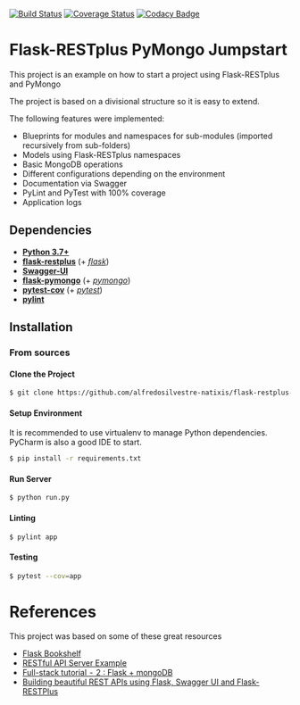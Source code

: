 [![Build Status](https://travis-ci.org/frol/flask-restplus-server-example.svg)](https://travis-ci.org/alfredosilvestre-natixis/flask-restplus-pymongo-jumpstart.svg)
[![Coverage Status](https://coveralls.io/repos/github/alfredosilvestre-natixis/flask-restplus-pymongo-jumpstart/badge.svg?branch=master)](https://coveralls.io/github/alfredosilvestre-natixis/flask-restplus-pymongo-jumpstart?branch=master)
[![Codacy Badge](https://api.codacy.com/project/badge/Grade/cd8bbc6d04a54f1cac30fd7e02344e94)](https://www.codacy.com/project/alfredosilvestre-natixis/flask-restplus-pymongo-jumpstart/dashboard?utm_source=github.com&amp;utm_medium=referral&amp;utm_content=alfredosilvestre-natixis/flask-restplus-pymongo-jumpstart&amp;utm_campaign=Badge_Grade_Dashboard)

Flask-RESTplus PyMongo Jumpstart
==========================

This project is an example on how to start a project using Flask-RESTplus
and PyMongo

The project is based on a divisional structure so it is easy to extend.

The following features were implemented:

* Blueprints for modules and namespaces for sub-modules (imported recursively
from sub-folders)
* Models using Flask-RESTplus namespaces
* Basic MongoDB operations
* Different configurations depending on the environment
* Documentation via Swagger
* PyLint and PyTest with 100% coverage
* Application logs



Dependencies
------------

* [**Python 3.7+**](https://www.python.org/)
* [**flask-restplus**](https://github.com/noirbizarre/flask-restplus) (+
  [*flask*](http://flask.pocoo.org/))
* [**Swagger-UI**](https://github.com/swagger-api/swagger-ui)
* [**flask-pymongo**](https://flask-pymongo.readthedocs.io/en/latest/) (+
  [*pymongo*](https://api.mongodb.com/python/current/))
* [**pytest-cov**](https://pytest-cov.readthedocs.io/en/latest/) (+
  [*pytest*](https://docs.pytest.org/en/latest/))
* [**pylint**](https://www.pylint.org/)


Installation
------------

### From sources

#### Clone the Project

```bash
$ git clone https://github.com/alfredosilvestre-natixis/flask-restplus-pymongo-jumpstart.git
```

#### Setup Environment

It is recommended to use virtualenv to manage Python dependencies. PyCharm
is also a good IDE to start.

```bash
$ pip install -r requirements.txt
```


#### Run Server

```bash
$ python run.py
```

#### Linting

```bash
$ pylint app
``` 

#### Testing

```bash
$ pytest --cov=app
```

References
============

This project was based on some of these great resources 

* [Flask Bookshelf](https://github.com/damyanbogoev/flask-bookshelf)
* [RESTful API Server Example](https://github.com/frol/flask-restplus-server-example)
* [Full-stack tutorial  -  2 : Flask + mongoDB](https://medium.com/@riken.mehta/full-stack-tutorial-flask-react-docker-ee316a46e876)
* [Building beautiful REST APIs using Flask, Swagger UI and Flask-RESTPlus](http://michal.karzynski.pl/blog/2016/06/19/building-beautiful-restful-apis-using-flask-swagger-ui-flask-restplus/)